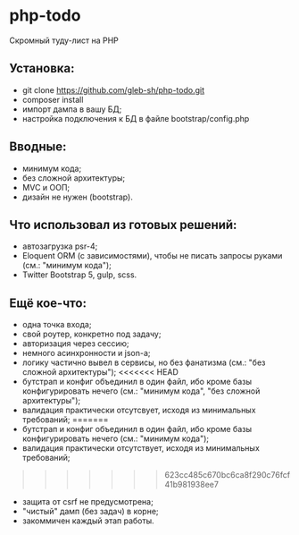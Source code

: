# php-todo

Скромный туду-лист на PHP

## Установка:

- git clone https://github.com/gleb-sh/php-todo.git
- composer install
- импорт дампа в вашу БД;
- настройка подключения к БД в файле bootstrap/config.php

## Вводные:

- минимум кода;
- без сложной архитектуры;
- MVC и ООП;
- дизайн не нужен (bootstrap).

## Что использовал из готовых решений:

- автозагрузка psr-4;
- Eloquent ORM (c зависимостями), чтобы не писать запросы руками (см.: "минимум кода");
- Twitter Bootstrap 5, gulp, scss.

## Ещё кое-что:

- одна точка входа;
- свой роутер, конкретно под задачу;
- авторизация через сессию;
- немного асинхронности и json-a;
- логику частично вывел в сервисы, но без фанатизма (см.: "без сложной архитектуры");
<<<<<<< HEAD
- бутстрап и конфиг объединил в один файл, ибо кроме базы конфигурировать нечего (см.: "минимум кода", "без сложной архитектуры");
- валидация практически отсутсвует, исходя из минимальных требований;
=======
- бутстрап и конфиг объединил в один файл, ибо кроме базы конфигурировать нечего (см.: "минимум кода");
- валидация практически отсутствует, исходя из минимальных требований;
>>>>>>> 623cc485c670bc6ca8f290c76fcf41b981938ee7
- защита от csrf не предусмотрена;
- "чистый" дамп (без задач) в корне;
- закоммичен каждый этап работы.
